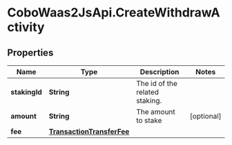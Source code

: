 # CoboWaas2JsApi.CreateWithdrawActivity

## Properties

Name | Type | Description | Notes
------------ | ------------- | ------------- | -------------
**stakingId** | **String** | The id of the related staking. | 
**amount** | **String** | The amount to stake | [optional] 
**fee** | [**TransactionTransferFee**](TransactionTransferFee.md) |  | 


